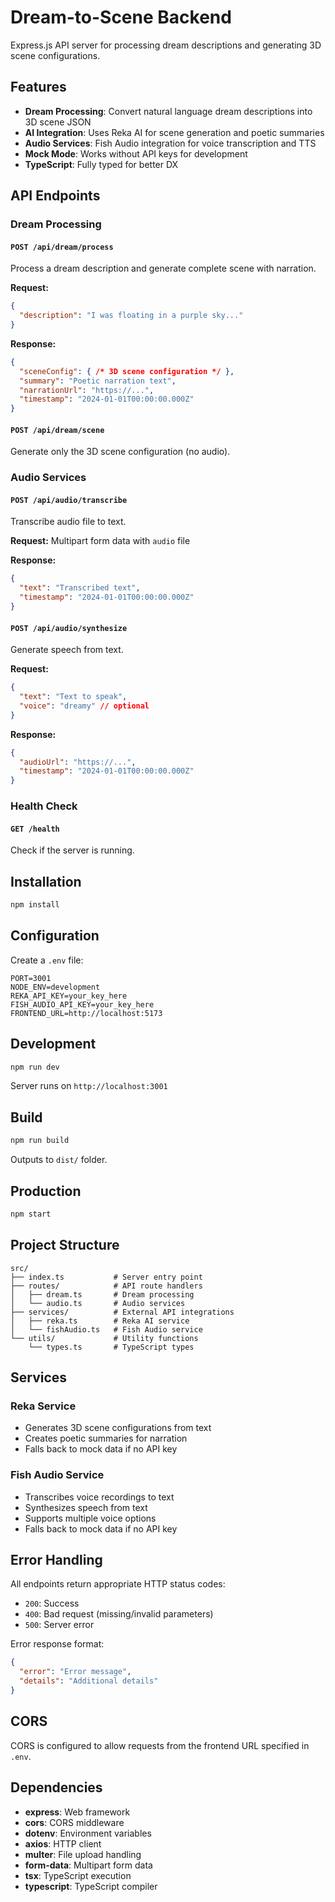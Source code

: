 # Dream-to-Scene Backend

Express.js API server for processing dream descriptions and generating 3D scene configurations.

## Features

- **Dream Processing**: Convert natural language dream descriptions into 3D scene JSON
- **AI Integration**: Uses Reka AI for scene generation and poetic summaries
- **Audio Services**: Fish Audio integration for voice transcription and TTS
- **Mock Mode**: Works without API keys for development
- **TypeScript**: Fully typed for better DX

## API Endpoints

### Dream Processing

#### `POST /api/dream/process`
Process a dream description and generate complete scene with narration.

**Request:**
```json
{
  "description": "I was floating in a purple sky..."
}
```

**Response:**
```json
{
  "sceneConfig": { /* 3D scene configuration */ },
  "summary": "Poetic narration text",
  "narrationUrl": "https://...",
  "timestamp": "2024-01-01T00:00:00.000Z"
}
```

#### `POST /api/dream/scene`
Generate only the 3D scene configuration (no audio).

### Audio Services

#### `POST /api/audio/transcribe`
Transcribe audio file to text.

**Request:** Multipart form data with `audio` file

**Response:**
```json
{
  "text": "Transcribed text",
  "timestamp": "2024-01-01T00:00:00.000Z"
}
```

#### `POST /api/audio/synthesize`
Generate speech from text.

**Request:**
```json
{
  "text": "Text to speak",
  "voice": "dreamy" // optional
}
```

**Response:**
```json
{
  "audioUrl": "https://...",
  "timestamp": "2024-01-01T00:00:00.000Z"
}
```

### Health Check

#### `GET /health`
Check if the server is running.

## Installation

```bash
npm install
```

## Configuration

Create a `.env` file:

```env
PORT=3001
NODE_ENV=development
REKA_API_KEY=your_key_here
FISH_AUDIO_API_KEY=your_key_here
FRONTEND_URL=http://localhost:5173
```

## Development

```bash
npm run dev
```

Server runs on `http://localhost:3001`

## Build

```bash
npm run build
```

Outputs to `dist/` folder.

## Production

```bash
npm start
```

## Project Structure

```
src/
├── index.ts           # Server entry point
├── routes/            # API route handlers
│   ├── dream.ts       # Dream processing
│   └── audio.ts       # Audio services
├── services/          # External API integrations
│   ├── reka.ts        # Reka AI service
│   └── fishAudio.ts   # Fish Audio service
└── utils/             # Utility functions
    └── types.ts       # TypeScript types
```

## Services

### Reka Service
- Generates 3D scene configurations from text
- Creates poetic summaries for narration
- Falls back to mock data if no API key

### Fish Audio Service
- Transcribes voice recordings to text
- Synthesizes speech from text
- Supports multiple voice options
- Falls back to mock data if no API key

## Error Handling

All endpoints return appropriate HTTP status codes:
- `200`: Success
- `400`: Bad request (missing/invalid parameters)
- `500`: Server error

Error response format:
```json
{
  "error": "Error message",
  "details": "Additional details"
}
```

## CORS

CORS is configured to allow requests from the frontend URL specified in `.env`.

## Dependencies

- **express**: Web framework
- **cors**: CORS middleware
- **dotenv**: Environment variables
- **axios**: HTTP client
- **multer**: File upload handling
- **form-data**: Multipart form data
- **tsx**: TypeScript execution
- **typescript**: TypeScript compiler
